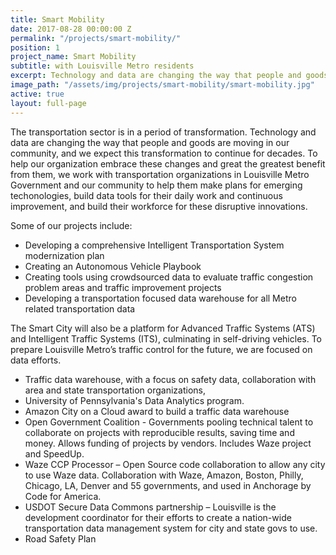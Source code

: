 ```yaml
---
title: Smart Mobility
date: 2017-08-28 00:00:00 Z
permalink: "/projects/smart-mobility/"
position: 1
project_name: Smart Mobility
subtitle: with Louisville Metro residents
excerpt: Technology and data are changing the way that people and goods are moving in our community, and we expect this transformation to continue for decades.
image_path: "/assets/img/projects/smart-mobility/smart-mobility.jpg"
active: true
layout: full-page
---
```


The transportation sector is in a period of transformation. Technology and data are changing the way that people and goods are moving in our community, and we expect this transformation to continue for decades. To help our organization embrace these changes and great the greatest benefit from them, we work with transportation organizations in Louisville Metro Government and our community to help them make plans for emerging techonologies, build data tools for their daily work and continuous improvement, and build their workforce for these disruptive innovations.

Some of our projects include:
* Developing a comprehensive Intelligent Transportation System modernization plan
* Creating an Autonomous Vehicle Playbook
* Creating tools using crowdsourced data to evaluate traffic congestion problem areas and traffic improvement projects
* Developing a transportation focused data warehouse for all Metro related transportation data


The Smart City will also be a platform for Advanced Traffic Systems (ATS) and Intelligent Traffic Systems (ITS), culminating in self-driving vehicles. To prepare Louisville Metro’s traffic control for the future, we are focused on data efforts.

* Traffic data warehouse, with a focus on safety data, collaboration with area and state transportation organizations,
* University of Pennsylvania's Data Analytics program.
* Amazon City on a Cloud award to build a traffic data warehouse
* Open Government Coalition - Governments pooling technical talent to collaborate on projects with reproducible results, saving time and money.  Allows funding of projects by vendors.  Includes Waze project and SpeedUp.
* Waze CCP Processor – Open Source code collaboration to allow any city to use Waze data. Collaboration with Waze, Amazon, Boston, Philly, Chicago, LA, Denver and 55 governments, and used in Anchorage by Code for America.
* USDOT Secure Data Commons partnership – Louisville is the development coordinator for their efforts to create a nation-wide transportation data management system for city and state govs to use.
* Road Safety Plan
